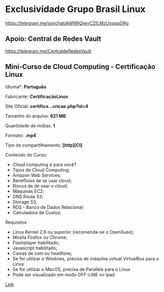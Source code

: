 Exclusividade Grupo Brasil Linux
=======
https://telegram.me/joinchat/AWNRQjwvCZfLMzUopopDRg


Apoio: Central de Redes Vault
-----------
https://telegram.me/CentraldeRedesVault


## Mini-Curso de Cloud Computing - Certificação Linux

Idioma*: **Português**

Fabricante: **CertificaçãoLinux**

Site Oficial: **certifica...cricao.php?id=4**


Tamanho do arquivo: **621 MB**

Quantidade de mídias: **1**

Formato: **.mp4**

Tipo de compartilhamento: **[http][CI]**


Conteúdo do Curso:

* Cloud computing é para você?
* Tipos de Cloud Computing;
* Amazon Web Services;
* Benefícios de se usar cloud;
* Riscos de de usar o cloud;
* Máquinas EC2;
* DNS Route 53;
* Storage S3;
* RDS - Banco de Dados Relacional;
* Calculadora de Custos;

Requisitos

* Linux Kernel 2.6 ou superior (recomenda-se o OpenSuse);
* Mozila Firefox ou Chrome;
* Flashplayer habilitado;
* Javascript habilitado;
* Caixas de som ou headfone;
* Se for utilizar o Windows, precisa de máquina virtual VirtualBox para o Linux
* Se for utilizar o MacOS, precisa de Parallels para o Linux
* Pode ser visualizado em modo OFF-LINE no Ipad


[Link](https://mega.co.nz/#!kUUiEJxB!JYT27Gz6_cU7hfM2dlfEDElfu8XanNfmpYqSxeWR5bU)

